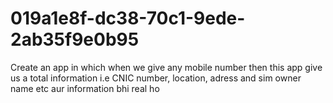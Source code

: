 # 019a1e8f-dc38-70c1-9ede-2ab35f9e0b95
Create an app in which when we give any mobile number then this app give us a total information i.e CNIC number, location, adress and sim owner name etc aur information bhi real ho
